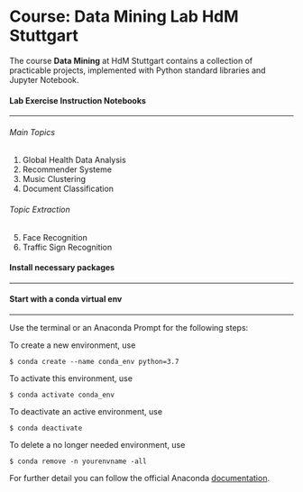 # Course: Data Mining Lab HdM Stuttgart
The course **Data Mining** at HdM Stuttgart contains a collection of practicable projects,
implemented with Python standard libraries and Jupyter Notebook.

#### Lab Exercise Instruction Notebooks
----------------------------------

###### Main Topics
1. Global Health Data Analysis
2. Recommender Systeme
3. Music Clustering
4. Document Classification

###### Topic Extraction
5. Face Recognition
6. Traffic Sign Recognition

#### Install necessary packages
--------------------------

#### Start with a conda virtual env
------------------------------

Use the terminal or an Anaconda Prompt for the following steps:

To create a new environment, use
```
$ conda create --name conda_env python=3.7
```
To activate this environment, use
```
$ conda activate conda_env
```
 To deactivate an active environment, use
```
$ conda deactivate
```
To delete a no longer needed environment, use
```
$ conda remove -n yourenvname -all
```
For further detail you can follow the official Anaconda [documentation].


[documentation]: https://docs.conda.io/projects/conda/en/latest/user-guide/tasks/manage-environments.html

